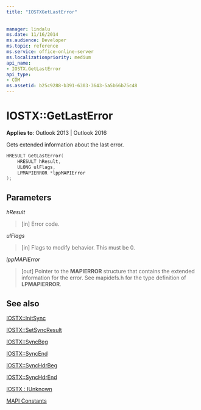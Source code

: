 ```yaml
---
title: "IOSTXGetLastError"
 
 
manager: lindalu
ms.date: 11/16/2014
ms.audience: Developer
ms.topic: reference
ms.service: office-online-server
ms.localizationpriority: medium
api_name:
- IOSTX.GetLastError
api_type:
- COM
ms.assetid: b25c9288-b391-6303-3643-5a5b66b75c48
---
```


# IOSTX::GetLastError

  
  
**Applies to**: Outlook 2013 | Outlook 2016 
  
Gets extended information about the last error.
  
```cpp
HRESULT GetLastError( 
    HRESULT hResult, 
    ULONG ulFlags, 
    LPMAPIERROR *lppMAPIError 
);
```

## Parameters

 _hResult_
  
> [in] Error code. 
    
 _ulFlags_
  
> [in] Flags to modify behavior. This must be 0. 
    
 _lppMAPIError_
  
> [out] Pointer to the **MAPIERROR** structure that contains the extended information for the error. See mapidefs.h for the type definition of **LPMAPIERROR**. 
    
## See also



[IOSTX::InitSync](iostx-initsync.md)
  
[IOSTX::SetSyncResult](iostx-setsyncresult.md)
  
[IOSTX::SyncBeg](iostx-syncbeg.md)
  
[IOSTX::SyncEnd](iostx-syncend.md)
  
[IOSTX::SyncHdrBeg](iostx-synchdrbeg.md)
  
[IOSTX::SyncHdrEnd](iostx-synchdrend.md)
  
[IOSTX : IUnknown](iostxiunknown.md)


[MAPI Constants](mapi-constants.md)

